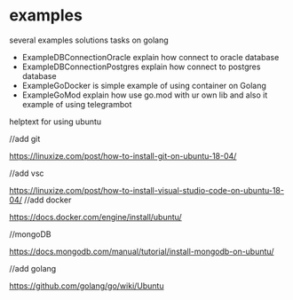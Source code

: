 # examples
several examples solutions tasks on golang

- ExampleDBConnectionOracle explain how connect to oracle database
- ExampleDBConnectionPostgres explain how connect to postgres database
- ExampleGoDocker is simple example of using container on Golang
- ExampleGoMod explain how use go.mod with ur own lib and also it example of using telegrambot 

helptext for using ubuntu

//add git

https://linuxize.com/post/how-to-install-git-on-ubuntu-18-04/

//add vsc

https://linuxize.com/post/how-to-install-visual-studio-code-on-ubuntu-18-04/
//add docker

https://docs.docker.com/engine/install/ubuntu/

//mongoDB

https://docs.mongodb.com/manual/tutorial/install-mongodb-on-ubuntu/

//add golang

https://github.com/golang/go/wiki/Ubuntu
